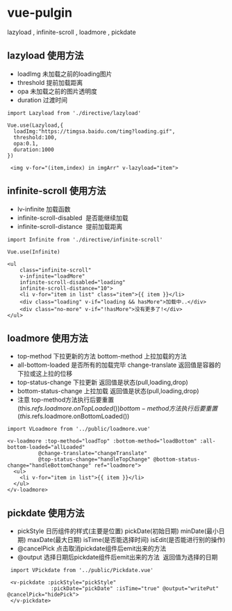 # vue-pulgin
lazyload , infinite-scroll , loadmore , pickdate

## lazyload 使用方法 
* loadImg 未加载之前的loading图片
* threshold 提前加载距离
* opa 未加载之前的图片透明度
* duration 过渡时间
```
import Lazyload from './directive/lazyload'

Vue.use(Lazyload,{
  loadImg:"https://timgsa.baidu.com/timg?loading.gif",
  threshold:100,
  opa:0.1,
  duration:1000
})

 <img v-for="(item,index) in imgArr" v-lazyload="item">
```

## infinite-scroll 使用方法 
* lv-infinite  加载函数
* infinite-scroll-disabled  是否能继续加载
* infinite-scroll-distance  提前加载距离
```
import Infinite from './directive/infinite-scroll'

Vue.use(Infinite)

<ul
    class="infinite-scroll"
    v-infinite="loadMore"
    infinite-scroll-disabled="loading"
    infinite-scroll-distance="10">
    <li v-for="item in list" class="item">{{ item }}</li>
    <div class="loading" v-if="loading && hasMore">加载中..</div>
    <div class="no-more" v-if="!hasMore">没有更多了!</div>
</ul>
```

## loadmore 使用方法
* top-method 下拉更新的方法  bottom-method 上拉加载的方法
* all-bottom-loaded 是否所有的加载完毕 change-translate 返回值是容器的下拉或这上拉的位移
* top-status-change 下拉更新 返回值是状态(pull,loading,drop)
* bottom-status-change 上拉加载 返回值是状态(pull,loading,drop)
* 注意 top-method方法执行后要重置(this.$refs.loadmore.onTopLoaded()) bottom-method 方法执行后要重置(this.$refs.loadmore.onBottomLoaded()) 

```
import VLoadmore from '../public/loadmore.vue'

<v-loadmore :top-method="loadTop" :bottom-method="loadBottom" :all-bottom-loaded="allLoaded"
          @change-translate="changeTranslate"
          @top-status-change="handleTopChange" @bottom-status-change="handleBottomChange" ref="loadmore">
  <ul>
    <li v-for="item in list">{{ item }}</li>
  </ul>
</v-loadmore>
```

## pickdate 使用方法
* pickStyle 日历组件的样式(主要是位置) pickDate(初始日期) minDate(最小日期) maxDate(最大日期) isTime(是否能选择时间) isEdit(是否能进行别的操作)
* @cancelPick 点击取消pickdate组件后emit出来的方法
* @output 选择日期后pickdate组件后emit出来的方法  返回值为选择的日期

```
 import VPickdate from '../public/Pickdate.vue'
 
 <v-pickdate :pickStyle="pickStyle"
              :pickDate="pickDate" :isTime="true" @output="writePut"   @cancelPick="hidePick">
 </v-pickdate>

```
